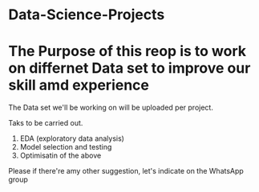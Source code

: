 # Data-Science-Projects

# The Purpose of this reop is to work on differnet Data set to improve our skill amd experience

The Data set we'll be working on will be uploaded per project.

Taks to be carried out.

1. EDA (exploratory data analysis)
2. Model selection and testing
3. Optimisatin of the above 

Please if there're amy other suggestion, let's indicate on the WhatsApp group
